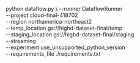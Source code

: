python dataflow.py \ 
--runner DataflowRunner \
--project cloud-final-418702 \
--region northamerica-northeast2 \
--temp_location gs://highd-dataset-final/temp \
--staging_location gs://highd-dataset-final/staging \
--streaming \
--experiment use_unsupported_python_version \
--requirements_file ./requirements.txt 
